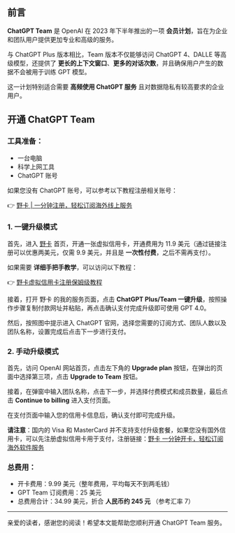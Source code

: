 ## 前言

**ChatGPT Team** 是 OpenAI 在 2023 年下半年推出的一项 **会员计划**，旨在为企业和团队用户提供更加专业和高级的服务。

与 ChatGPT Plus 版本相比，Team 版本不仅能够访问 ChatGPT 4、DALLE 等高级模型，还提供了 **更长的上下文窗口**、**更多的对话次数**，并且确保用户产生的数据不会被用于训练 GPT 模型。

这一计划特别适合需要 **高频使用 ChatGPT 服务** 且对数据隐私有较高要求的企业用户。

## 开通 ChatGPT Team

### 工具准备：
- 一台电脑
- 科学上网工具 
- ChatGPT 账号

如果您没有 ChatGPT 账号，可以参考以下教程注册相关账号：

👉 [野卡 | 一分钟注册，轻松订阅海外线上服务](https://bit.ly/bewildcard)

### 1. 一键升级模式

首先，进入 [野卡](https://bit.ly/bewildcard) 首页，开通一张虚拟信用卡，开通费用为 11.9 美元（通过链接注册可以优惠两美元，仅需 9.9 美元，并且是 **一次性付费**，之后不需再支付）。

如果需要 **详细手把手教学**，可以访问以下教程：

👉 [野卡虚拟信用卡注册保姆级教程](https://bit.ly/bewildcard)

接着，打开 野卡 的我的服务页面，点击 **ChatGPT Plus/Team 一键升级**，按照操作步骤复制付款网址并粘贴，再点击确认支付完成升级即可使用 GPT 4.0。

然后，按照图中提示进入 ChatGPT 官网，选择您需要的订阅方式、团队人数以及团队名称，设置完成后点击下一步进行支付。

### 2. 手动升级模式

首先，访问 OpenAI 网站首页，点击左下角的 **Upgrade plan** 按钮，在弹出的页面中选择第三项，点击 **Upgrade to Team** 按钮。

接着，在弹窗中输入团队名称，点击下一步，并选择付费模式和成员数量，最后点击 **Continue to billing** 进入支付页面。

在支付页面中输入您的信用卡信息后，确认支付即可完成升级。

**请注意**：国内的 Visa 和 MasterCard 并不支持支付升级套餐，如果您没有国外信用卡，可以先注册虚拟信用卡用于支付，注册链接：[野卡 一分钟开卡，轻松订阅海外软件服务](https://bit.ly/bewildcard)

### 总费用：

- 开卡费用：9.99 美元（整年费用，平均每天不到两毛钱）
- GPT Team 订阅费用：25 美元
- 总费用合计：34.99 美元，折合 **人民币约 245 元** （参考汇率 7）

---

亲爱的读者，感谢您的阅读！希望本文能帮助您顺利开通 ChatGPT Team 服务。